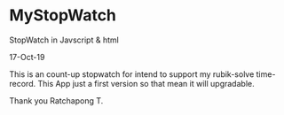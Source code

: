 # MyStopWatch 
StopWatch in Javscript &amp; html

17-Oct-19

This is an count-up stopwatch for intend to support my rubik-solve time-record.
This App just a first version so that mean it will upgradable.

Thank you
Ratchapong T.

